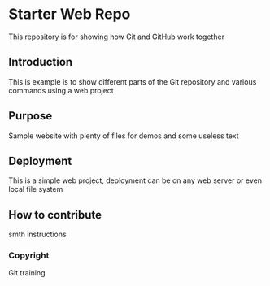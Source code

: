 # Starter Web Repo

This repository is for showing how Git and GitHub work together

## Introduction

This is example is to show different parts
of the Git repository and various commands
using a web project

## Purpose

Sample website with plenty of files for demos
and some useless text

## Deployment

This is a simple web project, deployment
can be on any web server or even local
file system

## How to contribute
smth instructions

### Copyright
Git training